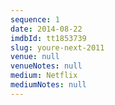 ```yaml
---
sequence: 1
date: 2014-08-22
imdbId: tt1853739
slug: youre-next-2011
venue: null
venueNotes: null
medium: Netflix
mediumNotes: null
---
```


